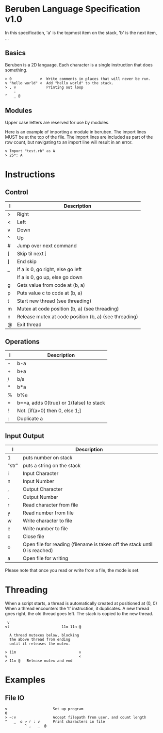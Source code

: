 Beruben Language Specification v1.0
===================================

In this specification, 'a' is the topmost item on the stack,
'b' is the next item, ...

Basics
------

Beruben is a 2D language.
Each character is a single instruction that does something.

```
> 0             v  Write comments in places that will never be run.
v "hello world" <  Add "hello world" to the stack.
> , v              Printing out loop
    :
^   _ @
```

Modules
-------

Upper case letters are reserved for use by modules.

Here is an example of importing a module in beruben.
The import lines MUST be at the top of the file.
The import lines are included as part of the row count,
but navigating to an import line will result in an error.

```
v Import "test.rb" as A
> 25*: A
```

Instructions
============

Control
-------

I    | Description
---- | ----------------------------------------
>    | Right
<    | Left
v    | Down
^    | Up
#    | Jump over next command
[    | Skip til next ]
]    | End skip
_    | If a is 0, go right, else go left
|    | If a is 0, go up, else go down
g    | Gets value from code at (b, a)
p    | Puts value c to code at (b, a)
t    | Start new thread (see threading)
m    | Mutex at code position (b, a) (see threading)
n    | Release mutex at code position (b, a) (see threading)
@    | Exit thread

Operations
----------

I    | Description
---- | ----------------------------------------
-    | b-a
+    | b+a
/    | b/a
*    | b*a
%    | b%a
=    | b==a, adds 0(true) or 1(false) to stack
!    | Not. [if(a>0) then 0, else 1;]
:    | Duplicate a

Input Output
------------

I     | Description
----- | ----------------------------------------
1     | puts number on stack
"str" | puts a string on the stack
i     | Input Character
n     | Input Number
,     | Output Character
.     | Output Number
r     | Read character from file
y     | Read number from file
w     | Write character to file
e     | Write number to file
c     | Close file
o     | Open file for reading (filename is taken off the stack until 0 is reached)
a     | Open file for writing

Please note that once you read or write from a file, the mode is set.

Threading
=========

When a script starts, a thread is automatically created at positioned at (0, 0)
When a thread encounters the 't' instruction, it duplicates. A new thread goes right,
the old thread goes left. The stack is copied to the new thread.

```
 v
vt                        11m 11n @

  A thread mutexes below, blocking
  the above thread from ending
  until it releases the mutex.

> 11m                             v
v                                 <
> 11n @   Release mutex and end
```

Examples
========

File IO
-------
```
v                     Set up program
0
> ~:v                 Accept filepath from user, and count length
^   _  o > r : v      Print characters in file
         ^ ,   _  @
```
             
